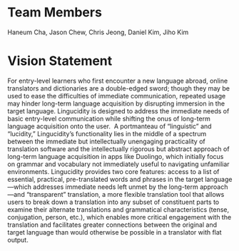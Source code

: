 # Team Members
Haneum Cha, Jason Chew, Chris Jeong, Daniel Kim, Jiho Kim
​
# Vision Statement
For entry-level learners who first encounter a new language abroad, online translators and dictionaries are a double-edged sword; though they may be used to ease the difficulties of immediate communication, repeated usage may hinder long-term language acquisition by disrupting immersion in the target language. Lingucidity is designed to address the immediate needs of basic entry-level communication while shifting the onus of long-term language acquisition onto the user.
​
A portmanteau of “linguistic” and “lucidity,” Lingucidity’s functionality lies in the middle of a spectrum between the immediate but intellectually unengaging practicality of translation software and the intellectually rigorous but abstract approach of long-term language acquisition in apps like Duolingo, which initially focus on grammar and vocabulary not immediately useful to navigating unfamiliar environments. Lingucidity provides two core features: access to a list of essential, practical, pre-translated words and phrases in the target language—which addresses immediate needs left unmet by the long-term approach—and “transparent” translation, a more flexible translation tool that allows users to break down a translation into any subset of constituent parts to examine their alternate translations and grammatical characteristics (tense, conjugation, person, etc.), which enables more critical engagement with the translation and facilitates greater connections between the original and target language than would otherwise be possible in a translator with flat output.

